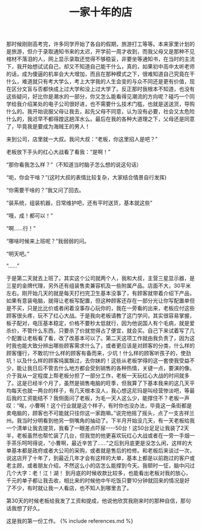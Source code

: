 ﻿---
layout: post
title: 一家十年的店
category: 生活
---

那时候刚刚高考完，许多同学开始了各自的假期，旅游打工等等。本来家里计划的是旅游，但介于录取通知书来的太迟，开学前一周才收到，而我父母又是那种不见棺材不落泪的人，网上显示录取还觉得不够稳妥，非要坐等通知书，在当时的主流下，我开始想试试自己，却又不知道自己能干什么，真的，如果初中高中太听老师的话，成为傻逼的机率会大大增加，而且在那种模式之下，很难知道自己究竟在干什么，难道就只有考大学么，考上大学我的人生会变的与众不同还是更有价值，现在区分文盲与否都快成上过大学和没上过大学了。反正那时我根本不知道，也没有这些疑问，好比你是潮水的一部分，你又怎么能看得见潮流的方向呢？碰巧一个同学给我介绍某处的电子公司很好进，也不需要什么技术门槛，也就是送送货，导购什么的。我开始说服父母让我去，起先父母不同意，认为没有必要，社会又太危险什么的，我迟早不都得蹚这趟浑水么。最后在我的各种大道理之下，父母还是同意了，毕竟我是要成为海贼王的男人！

 

来到公司，店里就一大叔。我问大叔：“老板，你这里招人是吧？”

 

老板放下手头的红心大战看了看我：“是啊！”

 

“那你看我怎么样？”（不知道当时脑子怎么想的说这句话）

 

“呃，你会干啥？”(这时大叔的表情比较复杂，大家结合情景自行发挥)

 

“你需要干啥的？”我又问了回去。

 

“装系统，组装机器，日常维护吧，还有平时送货，基本就这些”

 

“哦，成！都可以！”

 

“啊……行！”

 

“哪啥时候来上班呢？”我弱弱的问。

 

“明天吧。”

 

“……”

 

于是第二天就去上班了。其实这个公司就两个人，我和大叔，主营三星显示器，是三星的金牌代理，另外还有组装售卖兼容机及一些附属产品。店面不大，30平米左右。刚开始几天的就是每天打扫完卫生基本没事了，有顾客就带着介绍下产品，如果有意装电脑，就得让老板写配置，但这种顾客还存在一部分光让你写配置单但是不买，只是比比价或者闲着没事存心玩你的，我在一旁看的出来，老板应付这些顾客很头疼，玩不了红心大战。于是我向老板请教了这门学问，其实很容易掌握，板子配对，电压基本稳定，价格不要秒太低就行，因为他说国人有个毛病，就是爱杀价，不管什么东西，只要杀了价就觉得占了便宜，就会买。自己下来试着写了几个配置让老板看了看，改了改基本可以了。第二天这项工作就由我负责了，因为这时我也能大致分辨出哪些顾客需求什么了，或者更应该是对顾客的分类，什么样的顾客懂行，不敢坑!什么样的顾客有备而来，少坑！什么样的顾客听孩子的，使劲坑！以及什么样的顾客纯属飘过，去你妹的！这些从老板学得的这一套使我受益不少，能让我日后不管去什么地方都会受到销售的各种热情，关键一点，要演的像。介于我从一定程度上帮老板分担了一部分工作，老板一天玩红心大战的时间就多了。这是已经半个月了，虽然是销售电脑的旺季，但我算了下基本我来的这几天平均每天也就一两台的样子，有几天根本没人，我心想这尼玛是叫经营惨淡吧，等最后我的工资能结不？我侧面问了老板，为毛一天人这么少，能撑住不？老板一声叹：“唉，小曹啊！这个行业就是这个样子，有时你也没办法，毕竟这一条街都是卖电脑的，顾客也不可能就只往你这一家跑嘛。”说完他摇了摇头，点了一支吉祥兰州。我当时分明看到他另一侧嘴角的抽动了。下半月开始没几天，有一天老板给我一个清单让我去提货，我看了一眼差点吓尿----50台！这50台足足让我装了2天半，老板虽然也帮忙装了几台，但我觉的他更喜欢玩红心大战或者在一旁一手烟一手茶乐呵呵得说，“小曹啊，最近辛苦了……”之后到月底更是没怎么闲，这样的大单基本都是政府或者大公司的采购，或者就是售后的检修。和老板后来谈过一次，说这店开了十年了，到最近几年才会有这样的大单，基本上都是以前跑过的客户或老主顾，或者朋友介绍，不然这么小的店怎么能撑到今天。我顿时一怔，脑中闪过几个大字：老！江！湖！  到月底的时候收款比较多，也能看出老板对我的放心，千元的单子都让我去收，相比来的时候他中午吃饭只要10分钟就回来的情况是好了不少，有时就让我一人看店，也不知人到哪里去了。

 

第30天的时候老板给我发了工资和提成，他说他欣赏我刚来时的那种自信，那句话我想了好久。

 

这是我的第一份工作。
{% include references.md %}
